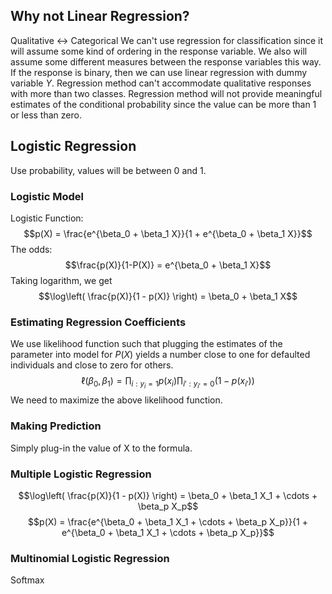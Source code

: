 ## Why not Linear Regression?
Qualitative <-> Categorical
We can't use regression for classification since it will assume some kind of ordering in the response variable. We also will assume some different measures between the response variables this way. 
If the response is binary, then we can use linear regression with dummy variable $Y$. 
Regression method can't accommodate qualitative responses with more than two classes. 
Regression method will not provide meaningful estimates of the conditional probability since the value can be more than 1 or less than zero. 
## Logistic Regression
Use probability, values will be between 0 and 1.
### Logistic Model
Logistic Function:
$$p(X) = \frac{e^{\beta_0 + \beta_1 X}}{1 + e^{\beta_0 + \beta_1 X}}$$
The odds:
$$\frac{p(X)}{1-P(X)} = e^{\beta_0 + \beta_1 X}$$ Taking logarithm, we get
$$\log\left( \frac{p(X)}{1 - p(X)} \right) = \beta_0 + \beta_1 X$$
### Estimating Regression Coefficients
We use likelihood function such that plugging the estimates of the parameter into model for $P(X)$ yields a number close to one for defaulted individuals and close to zero for others.
$$\ell(\beta_0, \beta_1) = \prod_{i : y_i = 1} p(x_i) \prod_{i' : y_{i'} = 0} \left(1 - p(x_{i'})\right)$$We need to maximize the above likelihood function.
### Making Prediction
Simply plug-in the value of X to the formula. 
### Multiple Logistic Regression
$$\log\left( \frac{p(X)}{1 - p(X)} \right) = \beta_0 + \beta_1 X_1 + \cdots + \beta_p X_p$$
$$p(X) = \frac{e^{\beta_0 + \beta_1 X_1 + \cdots + \beta_p X_p}}{1 + e^{\beta_0 + \beta_1 X_1 + \cdots + \beta_p X_p}}$$
### Multinomial Logistic Regression
Softmax  

